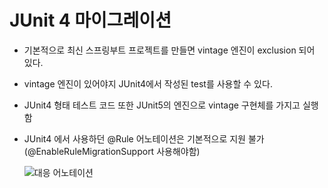 # JUnit 4 마이그레이션
- 기본적으로 최신 스프링부트 프로젝트를 만들면 vintage 엔진이 exclusion 되어 있다.
- vintage 엔진이 있어야지 JUnit4에서 작성된 test를 사용할 수 있다.
- JUnit4 형태 테스트 코드 또한 JUnit5의 엔진으로 vintage 구현체를 가지고 실행함
- JUnit4 에서 사용하던 @Rule 어노테이션은 기본적으로 지원 불가 (@EnableRuleMigrationSupport 사용해야함)

    ![대응 어노테이션](https://lh3.googleusercontent.com/pw/ACtC-3fgzjIGKXWjP-M0TOffPHbcliHAgCePWcirgP_Llbo3oZZhjhLHhPf9HeT84mBVk0LQAaGmU99BjYMyd70F9VpsE37ttEbqprEygXz0zJ9G0i9zJb2VX8lj1YAz47nnJNZVnGk-I40e8kpvVI51zHyGpA=w1680-h488-no?authuser=0)